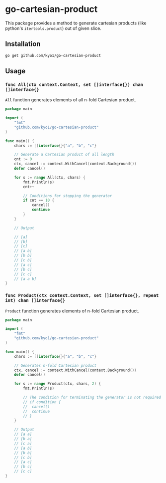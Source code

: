# go-cartesian-product

This package provides a method to generate cartesian products (like python's `itertools.product`) out of given slice.

## Installation

```sh
go get github.com/kyo1/go-cartesian-product
```

## Usage


### `func All(ctx context.Context, set []interface{}) chan []interface{}`

`All` function generates elements of all n-fold Cartesian product.

```go
package main

import (
    "fmt"
    "github.com/kyo1/go-cartesian-product"
)

func main() {
    chars := []interface{}{"a", "b", "c"}

    // Generate a Cartesian product of all length
    cnt := 0
    ctx, cancel := context.WithCancel(context.Background())
    defer cancel()

    for s := range All(ctx, chars) {
        fmt.Println(s)
        cnt++

        // Conditions for stopping the generator
        if cnt == 10 {
            cancel()
            continue
        }
    }

    // Output

    // [a]
    // [b]
    // [c]
    // [a b]
    // [b b]
    // [c b]
    // [a c]
    // [b c]
    // [c c]
    // [a a b]
}
```

### `func Product(ctx context.Context, set []interface{}, repeat int) chan []interface{}`

`Product` function generates elements of n-fold Cartesian product.

```go
package main

import (
    "fmt"
    "github.com/kyo1/go-cartesian-product"
)

func main() {
    chars := []interface{}{"a", "b", "c"}

    // Generates n-fold Cartesian product
    ctx, cancel := context.WithCancel(context.Background())
    defer cancel()

    for s := range Product(ctx, chars, 2) {
        fmt.Println(s)

        // The condition for terminating the generator is not required
        // if condition {
        //  cancel()
        //  continue
        // }
    }

    // Output
    // [a a]
    // [b a]
    // [c a]
    // [a b]
    // [b b]
    // [c b]
    // [a c]
    // [b c]
    // [c c]
}
```
